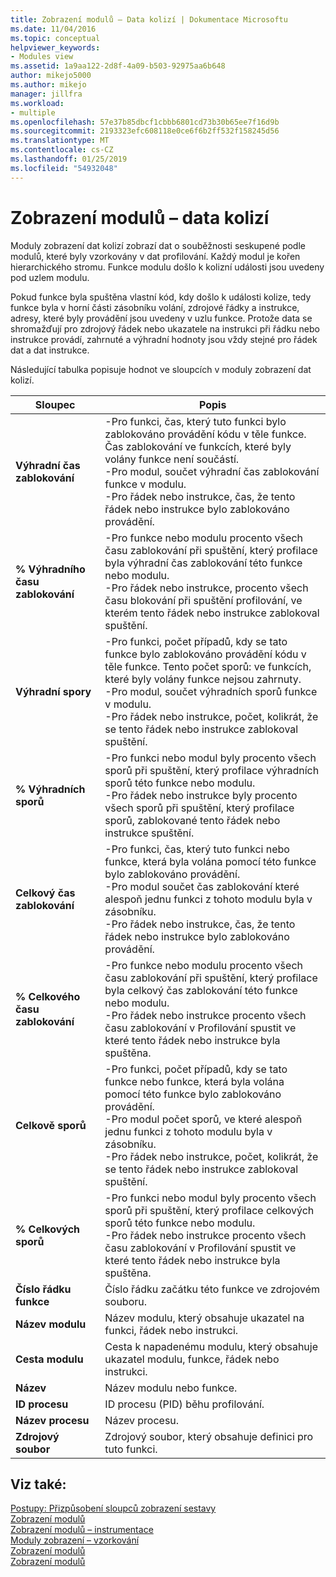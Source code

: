 ```yaml
---
title: Zobrazení modulů – Data kolizí | Dokumentace Microsoftu
ms.date: 11/04/2016
ms.topic: conceptual
helpviewer_keywords:
- Modules view
ms.assetid: 1a9aa122-2d8f-4a09-b503-92975aa6b648
author: mikejo5000
ms.author: mikejo
manager: jillfra
ms.workload:
- multiple
ms.openlocfilehash: 57e37b85dbcf1cbbb6801cd73b30b65ee7f16d9b
ms.sourcegitcommit: 2193323efc608118e0ce6f6b2ff532f158245d56
ms.translationtype: MT
ms.contentlocale: cs-CZ
ms.lasthandoff: 01/25/2019
ms.locfileid: "54932048"
---
```

# <a name="modules-view---contention-data"></a>Zobrazení modulů – data kolizí
Moduly zobrazení dat kolizí zobrazí dat o souběžnosti seskupené podle modulů, které byly vzorkovány v dat profilování. Každý modul je kořen hierarchického stromu. Funkce modulu došlo k kolizní události jsou uvedeny pod uzlem modulu.  
  
 Pokud funkce byla spuštěna vlastní kód, kdy došlo k události kolize, tedy funkce byla v horní části zásobníku volání, zdrojové řádky a instrukce, adresy, které byly provádění jsou uvedeny v uzlu funkce. Protože data se shromažďují pro zdrojový řádek nebo ukazatele na instrukci při řádku nebo instrukce provádí, zahrnuté a výhradní hodnoty jsou vždy stejné pro řádek dat a dat instrukce.  
  
 Následující tabulka popisuje hodnot ve sloupcích v moduly zobrazení dat kolizí.  
  
|Sloupec|Popis|  
|------------|-----------------|  
|**Výhradní čas zablokování**|-Pro funkci, čas, který tuto funkci bylo zablokováno provádění kódu v těle funkce. Čas zablokování ve funkcích, které byly volány funkce není součástí.<br />-Pro modul, součet výhradní čas zablokování funkce v modulu.<br />-Pro řádek nebo instrukce, čas, že tento řádek nebo instrukce bylo zablokováno provádění.|  
|**% Výhradního času zablokování**|-Pro funkce nebo modulu procento všech času zablokování při spuštění, který profilace byla výhradní čas zablokování této funkce nebo modulu.<br />-Pro řádek nebo instrukce, procento všech času blokování při spuštění profilování, ve kterém tento řádek nebo instrukce zablokoval spuštění.|  
|**Výhradní spory**|-Pro funkci, počet případů, kdy se tato funkce bylo zablokováno provádění kódu v těle funkce. Tento počet sporů: ve funkcích, které byly volány funkce nejsou zahrnuty.<br />-Pro modul, součet výhradních sporů funkce v modulu.<br />-Pro řádek nebo instrukce, počet, kolikrát, že se tento řádek nebo instrukce zablokoval spuštění.|  
|**% Výhradních sporů**|-Pro funkci nebo modul byly procento všech sporů při spuštění, který profilace výhradních sporů této funkce nebo modulu.<br />-Pro řádek nebo instrukce byly procento všech sporů při spuštění, který profilace sporů, zablokované tento řádek nebo instrukce spuštění.|  
|**Celkový čas zablokování**|-Pro funkci, čas, který tuto funkci nebo funkce, která byla volána pomocí této funkce bylo zablokováno provádění.<br />-Pro modul součet čas zablokování které alespoň jednu funkci z tohoto modulu byla v zásobníku.<br />-Pro řádek nebo instrukce, čas, že tento řádek nebo instrukce bylo zablokováno provádění.|  
|**% Celkového času zablokování**|-Pro funkce nebo modulu procento všech času zablokování při spuštění, který profilace byla celkový čas zablokování této funkce nebo modulu.<br />-Pro řádek nebo instrukce procento všech času zablokování v Profilování spustit ve které tento řádek nebo instrukce byla spuštěna.|  
|**Celkově sporů**|-Pro funkci, počet případů, kdy se tato funkce nebo funkce, která byla volána pomocí této funkce bylo zablokováno provádění.<br />-Pro modul počet sporů, ve které alespoň jednu funkci z tohoto modulu byla v zásobníku.<br />-Pro řádek nebo instrukce, počet, kolikrát, že se tento řádek nebo instrukce zablokoval spuštění.|  
|**% Celkových sporů**|-Pro funkci nebo modul byly procento všech sporů při spuštění, který profilace celkových sporů této funkce nebo modulu.<br />-Pro řádek nebo instrukce procento všech času zablokování v Profilování spustit ve které tento řádek nebo instrukce byla spuštěna.|  
|**Číslo řádku funkce**|Číslo řádku začátku této funkce ve zdrojovém souboru.|  
|**Název modulu**|Název modulu, který obsahuje ukazatel na funkci, řádek nebo instrukci.|  
|**Cesta modulu**|Cesta k napadenému modulu, který obsahuje ukazatel modulu, funkce, řádek nebo instrukci.|  
|**Název**|Název modulu nebo funkce.|  
|**ID procesu**|ID procesu (PID) běhu profilování.|  
|**Název procesu**|Název procesu.|  
|**Zdrojový soubor**|Zdrojový soubor, který obsahuje definici pro tuto funkci.|  
  
## <a name="see-also"></a>Viz také:  
 [Postupy: Přizpůsobení sloupců zobrazení sestavy](../profiling/how-to-customize-report-view-columns.md)   
 [Zobrazení modulů](../profiling/modules-view.md)   
 [Zobrazení modulů – instrumentace](../profiling/modules-view-dotnet-memory-instrumentation-data.md)   
 [Moduly zobrazení – vzorkování](../profiling/modules-view-dotnet-memory-sampling-data.md)   
 [Zobrazení modulů](../profiling/modules-view-instrumentation-data.md)   
 [Zobrazení modulů](../profiling/modules-view-sampling-data.md)